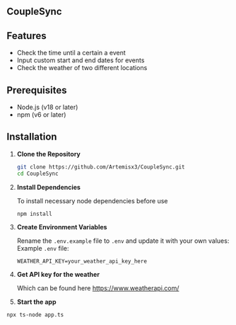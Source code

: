 ## CoupleSync

## Features 

- Check the time until a certain a event
- Input custom start and end dates for events
- Check the weather of two different locations


## Prerequisites

- Node.js (v18 or later)
- npm (v6 or later)
  
## Installation

1. **Clone the Repository**

   ```bash
   git clone https://github.com/Artemisx3/CoupleSync.git
   cd CoupleSync
   ```


2. **Install Dependencies**

    To install necessary node dependencies before use
   ```bash
   npm install
   ``` 

3. **Create Environment Variables**

   Rename the `.env.example` file to `.env` and update it with your own values:
 Example `.env` file:

   ```env
   WEATHER_API_KEY=your_weather_api_key_here
   ```

4. **Get API key for the weather**
 
  
   Which can be found here https://www.weatherapi.com/

5. **Start the app**
```bash 
npx ts-node app.ts
```
